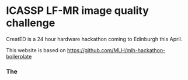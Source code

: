 # ICASSP LF-MR image quality challenge
CreatED is a 24 hour hardware hackathon coming to Edinburgh this April.

This website is based on https://github.com/MLH/mlh-hackathon-boilerplate

### The 
